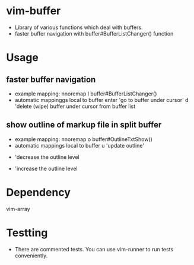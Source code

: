 # vim-buffer
* Library of various functions which deal with buffers.
* faster buffer navigation with buffer#BufferListChanger() function

# Usage
## faster buffer navigation
* example mapping:
nnoremap <leader><leader>l buffer#BufferListChanger()
* automatic mappinggs local to buffer
enter	'go to buffer under cursor'
d		'delete (wipe) buffer under cursor from buffer list

## show outline of markup file in split buffer
* example mapping:
nnoremap <leader><leader>o buffer#OutlineTxtShow()
* automatic mappings local to buffer
u	'update outline'
-	'decrease the outline level
+	'increase the outline level

# Dependency
vim-array

# Testting
* There are commented tests. You can use vim-runner to run tests conveniently. 
